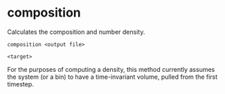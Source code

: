 <h1>composition</h1>

Calculates the composition and number density.

```
composition <output file>

<target>
```

For the purposes of computing a density, this method currently assumes the system (or a bin) to have a time-invariant volume, pulled from the first timestep.
